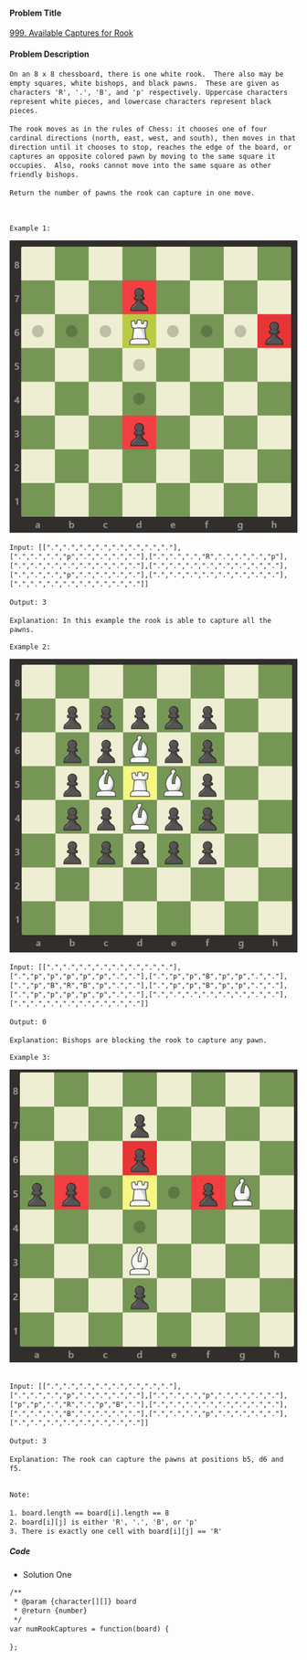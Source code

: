 #### Problem Title
[999. Available Captures for Rook](https://leetcode.com/problems/available-captures-for-rook/)
#### Problem Description
```
On an 8 x 8 chessboard, there is one white rook.  There also may be empty squares, white bishops, and black pawns.  These are given as characters 'R', '.', 'B', and 'p' respectively. Uppercase characters represent white pieces, and lowercase characters represent black pieces.

The rook moves as in the rules of Chess: it chooses one of four cardinal directions (north, east, west, and south), then moves in that direction until it chooses to stop, reaches the edge of the board, or captures an opposite colored pawn by moving to the same square it occupies.  Also, rooks cannot move into the same square as other friendly bishops.

Return the number of pawns the rook can capture in one move.

 
```
```
Example 1:
```
![example_1.png](../../assets/array/2019-11-26/example_1.png)
```
Input: [[".",".",".",".",".",".",".","."],[".",".",".","p",".",".",".","."],[".",".",".","R",".",".",".","p"],[".",".",".",".",".",".",".","."],[".",".",".",".",".",".",".","."],[".",".",".","p",".",".",".","."],[".",".",".",".",".",".",".","."],[".",".",".",".",".",".",".","."]]

Output: 3

Explanation: In this example the rook is able to capture all the pawns.

```
```
Example 2:
```
![example_1.png](../../assets/array/2019-11-26/example_2.png)
```
Input: [[".",".",".",".",".",".",".","."],[".","p","p","p","p","p",".","."],[".","p","p","B","p","p",".","."],[".","p","B","R","B","p",".","."],[".","p","p","B","p","p",".","."],[".","p","p","p","p","p",".","."],[".",".",".",".",".",".",".","."],[".",".",".",".",".",".",".","."]]

Output: 0

Explanation: Bishops are blocking the rook to capture any pawn.

```
```
Example 3:
```
![example_1.png](../../assets/array/2019-11-26/example_3.png)
```

Input: [[".",".",".",".",".",".",".","."],[".",".",".","p",".",".",".","."],[".",".",".","p",".",".",".","."],["p","p",".","R",".","p","B","."],[".",".",".",".",".",".",".","."],[".",".",".","B",".",".",".","."],[".",".",".","p",".",".",".","."],[".",".",".",".",".",".",".","."]]

Output: 3

Explanation: The rook can capture the pawns at positions b5, d6 and f5.
 

```
```
Note:

1. board.length == board[i].length == 8
2. board[i][j] is either 'R', '.', 'B', or 'p'
3. There is exactly one cell with board[i][j] == 'R'
```

##### Code

- Solution One
```
/**
 * @param {character[][]} board
 * @return {number}
 */
var numRookCaptures = function(board) {
    
};
```
